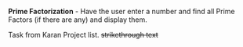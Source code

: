 **Prime Factorization** - Have the user enter a number and find all Prime Factors (if there are any) and display them.

Task from Karan Project list.
~~strikethrough text~~